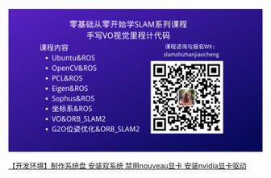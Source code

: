 ![](image/小秋SLAM实战教程.png)

[【开发环境】制作系统盘 安装双系统 禁用nouveau显卡 安装nvidia显卡驱动](https://chunqiushenye.blog.csdn.net/article/details/90698632)